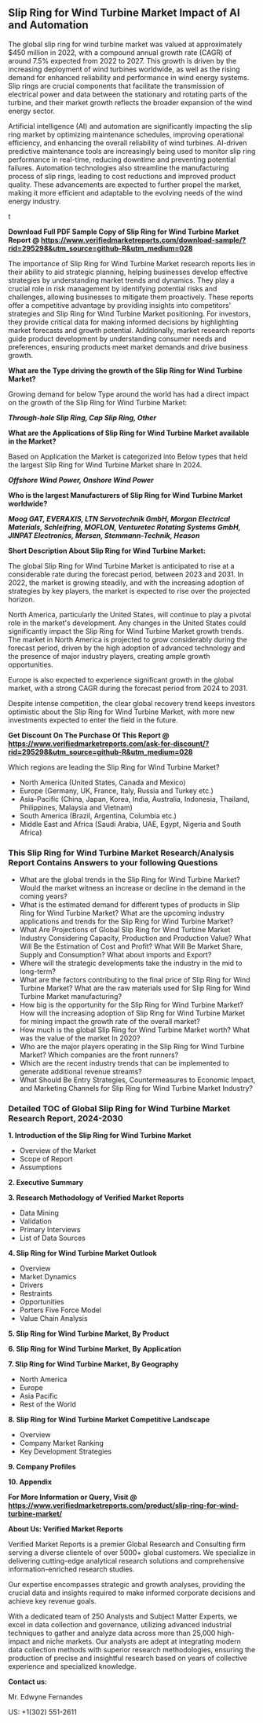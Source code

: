 <h2>Slip Ring for Wind Turbine Market Impact of AI and Automation</h2><p>The global slip ring for wind turbine market was valued at approximately $450 million in 2022, with a compound annual growth rate (CAGR) of around 7.5% expected from 2022 to 2027. This growth is driven by the increasing deployment of wind turbines worldwide, as well as the rising demand for enhanced reliability and performance in wind energy systems. Slip rings are crucial components that facilitate the transmission of electrical power and data between the stationary and rotating parts of the turbine, and their market growth reflects the broader expansion of the wind energy sector.</p><p>Artificial intelligence (AI) and automation are significantly impacting the slip ring market by optimizing maintenance schedules, improving operational efficiency, and enhancing the overall reliability of wind turbines. AI-driven predictive maintenance tools are increasingly being used to monitor slip ring performance in real-time, reducing downtime and preventing potential failures. Automation technologies also streamline the manufacturing process of slip rings, leading to cost reductions and improved product quality. These advancements are expected to further propel the market, making it more efficient and adaptable to the evolving needs of the wind energy industry.</p>t</p><p id="" class=""><strong>Download Full PDF Sample Copy of Slip Ring for Wind Turbine Market Report @ <a href="https://www.verifiedmarketreports.com/download-sample/?rid=295298&utm_source=github-R&utm_medium=028" target="_blank">https://www.verifiedmarketreports.com/download-sample/?rid=295298&utm_source=github-R&utm_medium=028</a></strong></p><p>The importance of&nbsp;Slip Ring for Wind Turbine Market research reports lies in their ability to aid strategic planning, helping businesses develop effective strategies by understanding market trends and dynamics. They play a crucial role in risk management by identifying potential risks and challenges, allowing businesses to mitigate them proactively. These reports offer a competitive advantage by providing insights into competitors' strategies and Slip Ring for Wind Turbine Market positioning. For investors, they provide critical data for making informed decisions by highlighting market forecasts and growth potential. Additionally, market research reports guide product development by understanding consumer needs and preferences, ensuring products meet market demands and drive business growth.</p><p><strong>What are the&nbsp;Type driving the growth of the Slip Ring for Wind Turbine Market?</strong></p><p id="" class="">Growing demand for below Type around the world has had a direct impact on the growth of the Slip Ring for Wind Turbine Market:</p><em><strong>Through-hole Slip Ring, Cap Slip Ring, Other</strong></em></p><strong>What are the&nbsp;Applications&nbsp;of Slip Ring for Wind Turbine Market available in the Market?</strong></p><p id="" class="">Based on Application the Market is categorized into Below types that held the largest Slip Ring for Wind Turbine Market share In 2024.</p><em><strong>Offshore Wind Power, Onshore Wind Power</strong></em></p><strong>Who is the largest Manufacturers of Slip Ring for Wind Turbine Market worldwide?</strong></p><p><em><strong>Moog GAT, EVERAXIS, LTN Servotechnik GmbH, Morgan Electrical Materials, Schleifring, MOFLON, Venturetec Rotating Systems GmbH, JINPAT Electronics, Mersen, Stemmann-Technik, Heason</strong></em></p><p id="" class=""><strong>Short Description About Slip Ring for Wind Turbine Market:</strong></p><p>The global Slip Ring for Wind Turbine Market is anticipated to rise at a considerable rate during the forecast period, between 2023 and 2031. In 2022, the market is growing steadily, and with the increasing adoption of strategies by key players, the market is expected to rise over the projected horizon.</p><p>North America, particularly the United States, will continue to play a pivotal role in the market's development. Any changes in the United States could significantly impact the Slip Ring for Wind Turbine Market growth trends. The market in North America is projected to grow considerably during the forecast period, driven by the high adoption of advanced technology and the presence of major industry players, creating ample growth opportunities.</p><p>Europe is also expected to experience significant growth in the global market, with a strong CAGR during the forecast period from 2024 to 2031.</p><p>Despite intense competition, the clear global recovery trend keeps investors optimistic about the Slip Ring for Wind Turbine Market, with more new investments expected to enter the field in the future.</p><p id="" class=""><strong>Get Discount On The Purchase Of This Report @ <a href="https://www.verifiedmarketreports.com/ask-for-discount/?rid=295298&utm_source=github-R&utm_medium=028" target="_blank">https://www.verifiedmarketreports.com/ask-for-discount/?rid=295298&utm_source=github-R&utm_medium=028</a></strong></p>Which regions are leading the Slip Ring for Wind Turbine Market?</p><ul><li>North America (United States, Canada and Mexico)</li><li>Europe (Germany, UK, France, Italy, Russia and Turkey etc.)</li><li>Asia-Pacific (China, Japan, Korea, India, Australia, Indonesia, Thailand, Philippines, Malaysia and Vietnam)</li><li>South America (Brazil, Argentina, Columbia etc.)</li><li>Middle East and Africa (Saudi Arabia, UAE, Egypt, Nigeria and South Africa)</li></ul><h3 id="" class="">This Slip Ring for Wind Turbine Market Research/Analysis Report Contains Answers to your following Questions</h3><ul><li>What are the global trends in the Slip Ring for Wind Turbine Market? Would the market witness an increase or decline in the demand in the coming years?</li><li>What is the estimated demand for different types of products in Slip Ring for Wind Turbine Market? What are the upcoming industry applications and trends for the Slip Ring for Wind Turbine Market?</li><li>What Are Projections of Global Slip Ring for Wind Turbine Market Industry Considering Capacity, Production and Production Value? What Will Be the Estimation of Cost and Profit? What Will Be Market Share, Supply and Consumption? What about imports and Export?</li><li>Where will the strategic developments take the industry in the mid to long-term?</li><li>What are the factors contributing to the final price of Slip Ring for Wind Turbine Market? What are the raw materials used for Slip Ring for Wind Turbine Market manufacturing?</li><li>How big is the opportunity for the Slip Ring for Wind Turbine Market? How will the increasing adoption of Slip Ring for Wind Turbine Market for mining impact the growth rate of the overall market?</li><li>How much is the global Slip Ring for Wind Turbine Market worth? What was the value of the market In 2020?</li><li>Who are the major players operating in the Slip Ring for Wind Turbine Market? Which companies are the front runners?</li><li>Which are the recent industry trends that can be implemented to generate additional revenue streams?</li><li>What Should Be Entry Strategies, Countermeasures to Economic Impact, and Marketing Channels for Slip Ring for Wind Turbine Market Industry?</li></ul><h3 id="" class="">Detailed TOC of Global Slip Ring for Wind Turbine Market Research Report, 2024-2030</h3><p id="" class=""><strong>1. Introduction of the Slip Ring for Wind Turbine Market</strong></p><ul><li>Overview of the Market</li><li>Scope of Report</li><li>Assumptions</li></ul><p id="" class=""><strong>2. Executive Summary</strong></p><p id="" class=""><strong>3. Research Methodology of Verified Market Reports</strong></p><ul><li>Data Mining</li><li>Validation</li><li>Primary Interviews</li><li>List of Data Sources</li></ul><p id="" class=""><strong>4. Slip Ring for Wind Turbine Market Outlook</strong></p><ul><li>Overview</li><li>Market Dynamics</li><li>Drivers</li><li>Restraints</li><li>Opportunities</li><li>Porters Five Force Model</li><li>Value Chain Analysis</li></ul><p id="" class=""><strong>5. Slip Ring for Wind Turbine Market, By Product</strong></p><p id="" class=""><strong>6. Slip Ring for Wind Turbine Market, By Application</strong></p><p id="" class=""><strong>7. Slip Ring for Wind Turbine Market, By Geography</strong></p><ul><li>North America</li><li>Europe</li><li>Asia Pacific</li><li>Rest of the World</li></ul><p id="" class=""><strong>8. Slip Ring for Wind Turbine Market Competitive Landscape</strong></p><ul><li>Overview</li><li>Company Market Ranking</li><li>Key Development Strategies</li></ul><p id="" class=""><strong>9. Company Profiles</strong></p><p id="" class=""><strong>10. Appendix</strong></p><p id="" class=""><strong>For More Information or Query, Visit @ <a href="https://www.verifiedmarketreports.com/product/slip-ring-for-wind-turbine-market/" target="_blank">https://www.verifiedmarketreports.com/product/slip-ring-for-wind-turbine-market/</a></strong></p><p id="" class=""><strong>About Us: Verified Market Reports</strong></p><p id="" class="">Verified Market Reports is a premier Global Research and Consulting firm serving a diverse clientele of over 5000+ global customers. We specialize in delivering cutting-edge analytical research solutions and comprehensive information-enriched research studies.</p><p id="" class="">Our expertise encompasses strategic and growth analyses, providing the crucial data and insights required to make informed corporate decisions and achieve key revenue goals.</p><p id="" class="">With a dedicated team of 250 Analysts and Subject Matter Experts, we excel in data collection and governance, utilizing advanced industrial techniques to gather and analyze data across more than 25,000 high-impact and niche markets. Our analysts are adept at integrating modern data collection methods with superior research methodologies, ensuring the production of precise and insightful research based on years of collective experience and specialized knowledge.</p><p id="" class=""><strong>Contact us:</strong></p><p id="" class="">Mr. Edwyne Fernandes</p><p id="" class="">US: +1(302) 551-2611</p>